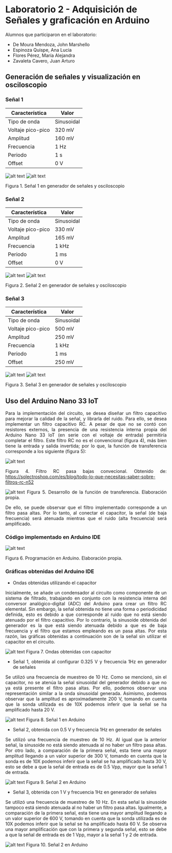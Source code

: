 # Laboratorio 2 - Adquisición de Señales y graficación en Arduino

Alumnos que participaron en el laboratorio:
- De Moura Mendoza, John Marshello
- Espinoza Quispe, Ana Lucia
- Flores Pérez, María Alejandra
- Zavaleta Cavero, Juan Arturo

## Generación de señales y visualización en osciloscopio

### Señal 1
| Característica | Valor |
|--------------|--------------|
| Tipo de onda | Sinusoidal   | 
| Voltaje pico-pico | 320 mV  | 
| Amplitud | 160 mV |
| Frecuencia | 1 Hz |
| Periodo | 1 s |
| Offset | 0 V |

![alt text](image-2.png)
![alt text](image-3.png)

Figura 1. Señal 1 en generador de señales y osciloscopio

### Señal 2
| Característica | Valor |
|--------------|--------------|
| Tipo de onda | Sinusoidal   | 
| Voltaje pico-pico | 330 mV  | 
| Amplitud | 165 mV |
| Frecuencia | 1 kHz |
| Periodo | 1 ms |
| Offset | 0 V |

![alt text](image-4.png)
![alt text](image-5.png)

Figura 2. Señal 2 en generador de señales y osciloscopio

### Señal 3
| Característica | Valor |
|--------------|--------------|
| Tipo de onda | Sinusoidal   | 
| Voltaje pico-pico | 500 mV  | 
| Amplitud | 250 mV |
| Frecuencia | 1 kHz |
| Periodo | 1 ms |
| Offset | 250 mV |

![alt text](image-6.png)
![alt text](image-7.png)

Figura 3. Señal 3 en generador de señales y osciloscopio

## Uso del Arduino Nano 33 IoT
<div style="text-align: justify">

Para la implementación del circuito, se desea diseñar un filtro capacitivo para mejorar la calidad de la señal, y librarla del ruido. Para ello, se desea implementar un filtro capacitivo RC. A pesar de que no se contó con resistores externos, la presencia de una resistencia interna propia del Arduino Nano 33 IoT (en serie con el voltaje de entrada) permitiría completar el filtro. Este filtro RC no es el convencional (figura 4), más bien tiene la entrada y salida invertida; por lo que, la función de transferencia corresponde a los siguiente (figura 5): 


![alt text](image-1.png)


Figura 4. Filtro RC pasa bajas convecional. Obtenido de: https://solectroshop.com/es/blog/todo-lo-que-necesitas-saber-sobre-filtros-rc-n52



![alt text](image.png)
Figura 5. Desarrollo de la función de transferencia. Elaboración propia.

De ello, se puede observar que el filtro implementado corresponde a un filtro pasa altas. Por lo tanto, al conectar el capacitor, la señal (de baja frecuencia) será atenuada mientras que el ruido (alta frecuencia) será amplificado.

### Código implementado en Arduino IDE
![alt text](image-8.png)

Figura 6. Programación en Arduino. Elaboración propia.

### Gráficas obtenidas del Arduino IDE
- Ondas obtenidas utilizando el capacitor 

Inicialmente, se añade un condensador al circuito como componente de un sistema de filtrado, trabajando en conjunto con la resistencia interna del conversor analógico-digital (ADC) del Arduino para crear un filtro RC elemental. Sin embargo, la señal obtenida no tiene una forma o periodicidad definida, esto es debido a que corresponde al ruido que no está siendo atenuado por el filtro capacitivo. Por lo contrario, la sinusoide obtenida del generador es la que está siendo atenuada debido a que es de baja frecuencia y el filtro que estamos empleando es un pasa altas. Por esta razón, las gráficas obtenidas a continuación son de la señal sin utilizar el capacitor en el circuito.

![alt text](image-9.png)
Figura 7. Ondas obtenidas con capacitor

- Señal 1, obtenida al configurar 0.325 V y frecuencia 1Hz en generador de señales

Se utilizó una frecuencia de muestreo de 10 Hz. Como se mencionó, sin el capacitor, no se atenúa la señal sinusoidal del generador debido a que no ya está presente el filtro pasa altas. Por ello, podemos observar una representación similar a la onda sinusoidal generada. Asimismo, podemos observar que la amplitud es aproximadamente 200 V, tomando en cuenta que la sonda utilizada es de 10X podemos inferir que la señal se ha amplificado hasta 20 V.  

![alt text](image-10.png)
Figura 8. Señal 1 en Arduino

- Señal 2, obtenida con 0.5 V y frecuencia 1Hz en generador de señales

Se utilizó una frecuencia de muestreo de 10 Hz. Al igual que la anterior señal, la sinusoide no está siendo atenuada al no haber un filtro pasa altas. Por otro lado, a comparación de la primera señal, esta tiene una mayor amplitud llegando a un valor superior de 300 V, tomando en cuenta que la sonda es de 10X podemos inferir que la señal se ha amplificado hasta 30 V, esto se debe a que la señal de entrada es de 0.5 Vpp, mayor que la señal 1 de entrada. 

![alt text](image-11.png)
Figura 9. Señal 2 en Arduino

- Señal 3, obtenida con 1 V y frecuencia 1Hz en generador de señales

Se utilizó una frecuencia de muestreo de 10 Hz. En esta señal la sinusoide tampoco está siendo atenuada al no haber un filtro pasa altas. Igualmente, a comparación de la primera señal, esta tiene una mayor amplitud llegando a un valor superior de 600 V, tomando en cuenta que la sonda utilizada es de 10X podemos inferir que la señal se ha amplificado hasta 60 V. Se observa una mayor amplificación que con la primera y segunda señal, esto se debe a que la señal de entrada es de 1 Vpp, mayor a la señal 1 y 2 de entrada.

![alt text](image-12.png)
Figura 10. Señal 2 en Arduino
